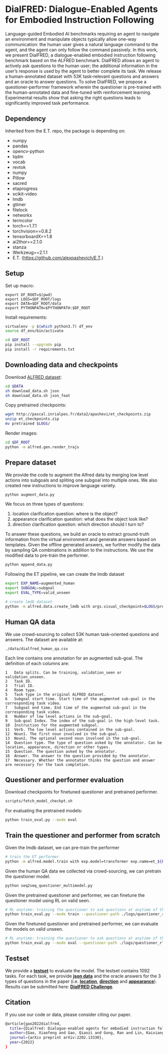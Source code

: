 # DialFRED: Dialogue-Enabled Agents for Embodied Instruction Following

Language-guided Embodied AI benchmarks requiring an agent to navigate an environment and manipulate objects typically allow one-way communication: the human user gives a natural language command to the agent, and the agent can only follow the command passively. In this work, we present DialFRED, a dialogue-enabled embodied instruction following benchmark based on the ALFRED benchmark. DialFRED allows an agent to actively ask questions to the human user; the additional information in the user’s response is used by the agent to better complete its task. We release a human-annotated dataset with 53K task-relevant questions and answers and an oracle to answer questions. To solve DialFRED, we propose a questioner-performer framework wherein the questioner is pre-trained with the human-annotated data and fine-tuned with reinforcement learning. Experimental results show that asking the right questions leads to significantly improved task performance.

## Dependency

Inherited from the E.T. repo, the package is depending on:
- numpy
- pandas
- opencv-python
- tqdm
- vocab
- revtok
- numpy
- Pillow
- sacred
- etaprogress
- scikit-video
- lmdb
- gtimer
- filelock
- networkx
- termcolor
- torch==1.7.1
- torchvision==0.8.2
- tensorboardX==1.8
- ai2thor==2.1.0
- stanza
- Werkzeug==2.1.1
- E.T. (https://github.com/alexpashevich/E.T.)

## Setup
Set up macro:
```
export DF_ROOT=$(pwd)
export LOGS=$DF_ROOT/logs
export DATA=$DF_ROOT/data
export PYTHONPATH=$PYTHONPATH:$DF_ROOT
```

Install requirements:
```bash
virtualenv -p $(which python3.7) df_env
source df_env/bin/activate

cd $DF_ROOT
pip install --upgrade pip
pip install -r requirements.txt
```

## Downloading data and checkpoints

Download [ALFRED dataset](https://github.com/askforalfred/alfred):
```bash
cd $DATA
sh download_data.sh json
sh download_data.sh json_feat
```

Copy pretrained checkpoints:
```bash
wget http://pascal.inrialpes.fr/data2/apashevi/et_checkpoints.zip
unzip et_checkpoints.zip
mv pretrained $LOGS/
```

Render images:
```bash
cd $DF_ROOT
python -m alfred.gen.render_trajs
```

## Prepare dataset

We provide the code to augment the Alfred data by merging low level actions into subgoals and spliting one subgoal into multiple ones. We also created new instructions to improve language variety. 
```bash
python augment_data.py
```

We focus on three types of questions:
1. location clarification question: where is the object?
2. appearance clarification question: what does the object look like?
3. direction clarification question: which direction should I turn to?

To answer these questions, we build an oracle to extract ground-truth information from the virtual environment and generate answers based on templates. Given the offline generated answers, we further modify the data by sampling QA combinations in addition to the instructions. We use the modified data to pre-train the performer.

``` bash
python append_data.py
```

Following the ET pipeline, we can create the lmdb dataset 
``` bash
export EXP_NAME=augmented_human
export SUBGOAL=subgoal
export EVAL_TYPE=valid_unseen

# create lmdb dataset
python -m alfred.data.create_lmdb with args.visual_checkpoint=$LOGS/pretrained/fasterrcnn_model.pth args.data_output=lmdb_${EXP_NAME}_${SUBGOAL} args.vocab_path=$DF_ROOT/files/$EXP_NAME.vocab > ./logs/et_${EXP_NAME}_${SUBGOAL}.log 2>&1 &

```

## Human QA data

We use crowd-sourcing to collect 53K human task-oriented questions and answers. The dataset are available at:
```
./data/dialfred_human_qa.csv
```
Each line contains one annotation for an augmented sub-goal. The definition of each columns are:
```
1   Data splits. Can be training, validation_seen or validation_unseen.
2   Task ID.
3   Trial ID.
4   Room type. 
5   Task type in the original ALFRED dataset.
6   Subgoal start time. Start time of the augmented sub-goal in the corresponding task video.    
7   Subgoal end time. End time of the augmented sub-goal in the corresponding task video.
8   Number of low level actions in the sub-goal. 
9   Sub-goal Index. The index of the sub-goal in the high-level task.
10  Instruction for the augmented subgoal.
11  Verb. The low level actions contained in the sub-goal.
12  Noun1. The first noun involved in the sub-goal.
13  Noun2. The optional second noun involved in the sub-goal.
14  Question type. The type of question asked by the annotator. Can be location, appearance, direction or other types.
15  Question. The question asked by the annotator.
16  Answer. The answer to the question provided by the annotator.
17  Necessary. Whether the annotator thinks the question and answer are necessary for the task completion.
```

## Questioner and performer evaluation

Download checkpoints for finetuned questioner and pretrained performer.
```bash
scripts/fetch_model_checkpt.sh

```
For evaluating the pretrained models:
```bash
python train_eval.py --mode eval

```

## Train the questioner and performer from scratch

Given the lmdb dataset, we can pre-train the performer
```bash
# train the ET performer
python -m alfred.model.train with exp.model=transformer exp.name=et_${EXP_NAME}_${SUBGOAL} exp.data.train=lmdb_${EXP_NAME}_${SUBGOAL} train.seed=1 > ./logs/et_${EXP_NAME}_${SUBGOAL}.log 2>&1 &

```

Given the human QA data we collected via crowd-sourcing, we can pretrain the questioner model.
```bash
python seq2seq_questioner_multimodel.py

```

Given the pretrained questioner and performer, we can finetune the questioner model using RL on valid seen.
```bash
# RL anytime: training the questioner to ask questions at anytime of the task
python train_eval.py --mode train --questioner-path ./logs/questioner_rl/pretrained_questioner.pt

```

Given the finetuned questioner and pretrained performer, we can evaluate the models on valid unseen.
```bash
# RL anytime: training the questioner to ask questions at anytime of the task
python train_eval.py --mode eval --questioner-path ./logs/questioner_rl/questioner_anytime_seen1.pt

```


## Testset

We provide a [**testset**](testset/) to evaluate the model. The testset contains 1092 tasks. For each task, we provide [**json data**](testset/dialfred_testset_final.zip) and the oracle answers for the 3 types of questions in the paper (i.e. [**location**](testset/loc_testset_final.pkl), [**direction**](testset/direction_testset_final.pkl) and [**appearance**](testset/appear_testset_final.pkl)). Results can be submitted here: [**DialFRED Challenge**](https://eval.ai/web/challenges/challenge-page/1859/overview).


## Citation

If you use our code or data, please consider citing our paper.
```bash
@article{gao2022dialfred,
  title={Dialfred: Dialogue-enabled agents for embodied instruction following},
  author={Gao, Xiaofeng and Gao, Qiaozi and Gong, Ran and Lin, Kaixiang and Thattai, Govind and Sukhatme, Gaurav S},
  journal={arXiv preprint arXiv:2202.13330},
  year={2022}
}
```
